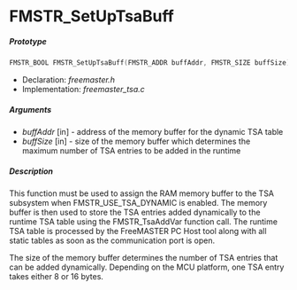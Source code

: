 # FMSTR_SetUpTsaBuff

##### Prototype

```c
FMSTR_BOOL FMSTR_SetUpTsaBuff(FMSTR_ADDR buffAddr, FMSTR_SIZE buffSize);
```

- Declaration: *freemaster.h*
- Implementation: *freemaster_tsa.c*

##### Arguments

 - *buffAddr* [in] - address of the memory buffer for the dynamic TSA table
 - *buffSize* [in] - size of the memory buffer which determines the maximum number of TSA entries to be added in the runtime

##### Description

This function must be used to assign the RAM memory buffer to the TSA subsystem when FMSTR_USE_TSA_DYNAMIC is enabled. The memory buffer is then used to store the TSA entries added dynamically to the runtime TSA table using the FMSTR_TsaAddVar function call. The runtime TSA table is processed by the FreeMASTER PC Host tool along with all static tables as soon as the communication port is open.

The size of the memory buffer determines the number of TSA entries that can be added dynamically. Depending on the MCU platform, one TSA entry takes either 8 or 16 bytes.
